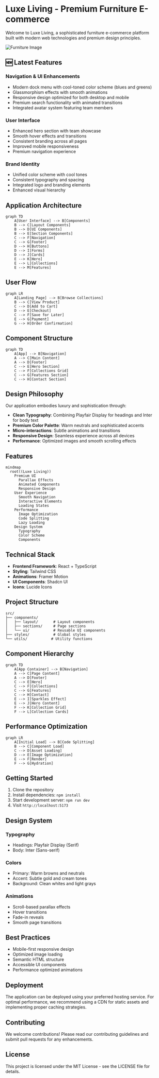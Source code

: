 # Luxe Living - Premium Furniture E-commerce

Welcome to Luxe Living, a sophisticated furniture e-commerce platform built with modern web technologies and premium design principles.

![Furniture Image](https://raw.githubusercontent.com/BrianKN019/stylish-furniture-haven-15/main/public/dfh.PNG)


## 🆕 Latest Features

### Navigation & UI Enhancements
- Modern dock menu with cool-toned color scheme (blues and greens)
- Glassmorphism effects with smooth animations
- Responsive design optimized for both desktop and mobile
- Premium search functionality with animated transitions
- Integrated avatar system featuring team members

### User Interface
- Enhanced hero section with team showcase
- Smooth hover effects and transitions
- Consistent branding across all pages
- Improved mobile responsiveness
- Premium navigation experience

### Brand Identity
- Unified color scheme with cool tones
- Consistent typography and spacing
- Integrated logo and branding elements
- Enhanced visual hierarchy

## Application Architecture

```mermaid
graph TD
    A[User Interface] --> B[Components]
    B --> C[Layout Components]
    B --> D[UI Components]
    B --> E[Section Components]
    C --> F[Navigation]
    C --> G[Footer]
    D --> H[Buttons]
    D --> I[Forms]
    D --> J[Cards]
    E --> K[Hero]
    E --> L[Collections]
    E --> M[Features]
```

## User Flow

```mermaid
graph LR
    A[Landing Page] --> B[Browse Collections]
    B --> C[View Product]
    C --> D[Add to Cart]
    D --> E[Checkout]
    C --> F[Save for Later]
    E --> G[Payment]
    G --> H[Order Confirmation]
```

## Component Structure

```mermaid
graph TD
    A[App] --> B[Navigation]
    A --> C[Main Content]
    A --> D[Footer]
    C --> E[Hero Section]
    C --> F[Collections Grid]
    C --> G[Features Section]
    C --> H[Contact Section]
```

## Design Philosophy

Our application embodies luxury and sophistication through:

- **Clean Typography**: Combining Playfair Display for headings and Inter for body text
- **Premium Color Palette**: Warm neutrals and sophisticated accents
- **Micro-interactions**: Subtle animations and transitions
- **Responsive Design**: Seamless experience across all devices
- **Performance**: Optimized images and smooth scrolling effects

## Features

```mermaid
mindmap
  root((Luxe Living))
    Premium UI
      Parallax Effects
      Animated Components
      Responsive Design
    User Experience
      Smooth Navigation
      Interactive Elements
      Loading States
    Performance
      Image Optimization
      Code Splitting
      Lazy Loading
    Design System
      Typography
      Color Scheme
      Components
```

## Technical Stack

- **Frontend Framework**: React + TypeScript
- **Styling**: Tailwind CSS
- **Animations**: Framer Motion
- **UI Components**: Shadcn UI
- **Icons**: Lucide Icons

## Project Structure

```
src/
├── components/
│   ├── layout/       # Layout components
│   ├── sections/     # Page sections
│   └── ui/           # Reusable UI components
├── styles/           # Global styles
└── utils/           # Utility functions
```

## Component Hierarchy

```mermaid
graph TD
    A[App Container] --> B[Navigation]
    A --> C[Page Content]
    A --> D[Footer]
    C --> E[Hero]
    C --> F[Collections]
    C --> G[Features]
    C --> H[Contact]
    E --> I[Sparkles Effect]
    E --> J[Hero Content]
    F --> K[Collection Grid]
    F --> L[Collection Cards]
```

## Performance Optimization

```mermaid
graph LR
    A[Initial Load] --> B[Code Splitting]
    B --> C[Component Load]
    C --> D[Asset Loading]
    D --> E[Image Optimization]
    E --> F[Render]
    F --> G[Hydration]
```

## Getting Started

1. Clone the repository
2. Install dependencies: `npm install`
3. Start development server: `npm run dev`
4. Visit `http://localhost:5173`

## Design System

### Typography
- Headings: Playfair Display (Serif)
- Body: Inter (Sans-serif)

### Colors
- Primary: Warm browns and neutrals
- Accent: Subtle gold and cream tones
- Background: Clean whites and light grays

### Animations
- Scroll-based parallax effects
- Hover transitions
- Fade-in reveals
- Smooth page transitions

## Best Practices

- Mobile-first responsive design
- Optimized image loading
- Semantic HTML structure
- Accessible UI components
- Performance optimized animations

## Deployment

The application can be deployed using your preferred hosting service. For optimal performance, we recommend using a CDN for static assets and implementing proper caching strategies.

## Contributing

We welcome contributions! Please read our contributing guidelines and submit pull requests for any enhancements.

## License

This project is licensed under the MIT License - see the LICENSE file for details.
